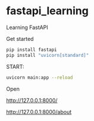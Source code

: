 # fastapi_learning
Learning FastAPI

Get started

```bash
pip install fastapi
pip install "uvicorn[standard]"
```

START:
```bash
uvicorn main:app --reload
```
Open

http://127.0.0.1:8000/

http://127.0.0.1:8000/about
